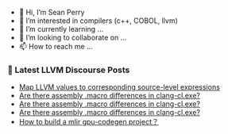 - 👋 Hi, I’m Sean Perry
- 👀 I’m interested in compilers (c++, COBOL, llvm)
- 🌱 I’m currently learning ...
- 💞️ I’m looking to collaborate on ...
- 📫 How to reach me ...

<!---
s66perry/s66perry is a ✨ special ✨ repository because its `README.md` (this file) appears on your GitHub profile.
You can click the Preview link to take a look at your changes.
--->
### 📕 Latest LLVM Discourse Posts

<!-- DISCOURSE-LLVM:START -->
- [Map LLVM values to corresponding source-level expressions](https://discourse.llvm.org/t/map-llvm-values-to-corresponding-source-level-expressions/68450#post_10)
- [Are there assembly .macro differences in clang-cl.exe?](https://discourse.llvm.org/t/are-there-assembly-macro-differences-in-clang-cl-exe/68861#post_4)
- [Are there assembly .macro differences in clang-cl.exe?](https://discourse.llvm.org/t/are-there-assembly-macro-differences-in-clang-cl-exe/68861#post_3)
- [Are there assembly .macro differences in clang-cl.exe?](https://discourse.llvm.org/t/are-there-assembly-macro-differences-in-clang-cl-exe/68861#post_2)
- [How to build a mlir gpu-codegen project？](https://discourse.llvm.org/t/how-to-build-a-mlir-gpu-codegen-project/68543#post_5)
<!-- DISCOURSE-LLVM:END -->
